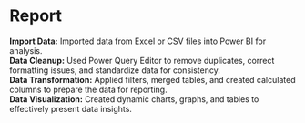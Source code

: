 # Report

 **Import Data:** Imported data from Excel or CSV files into Power BI for analysis.  
 **Data Cleanup:** Used Power Query Editor to remove duplicates, correct formatting issues, and standardize data for consistency.  
 **Data Transformation:** Applied filters, merged tables, and created calculated columns to prepare the data for reporting.  
 **Data Visualization:** Created dynamic charts, graphs, and tables to effectively present data insights.  

